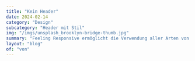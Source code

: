 ```yaml
---
title: "Kein Header"
date: 2024-02-14
category: "Design"
subcategory: "Header mit Stil"
img: "/imgs/unsplash_brooklyn-bridge-thumb.jpg"
summary: "Feeling Responsive ermöglicht die Verwendung aller Arten von Headern. Dieses Beispiel zeigt überhaupt keinen Header – nur die Navigation."
layout: "blog"
of: "von"
---
```

